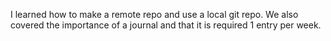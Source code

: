 I learned how to make a remote repo and use a local git repo. We also covered the importance of a journal and that it is required 1 entry per week.

